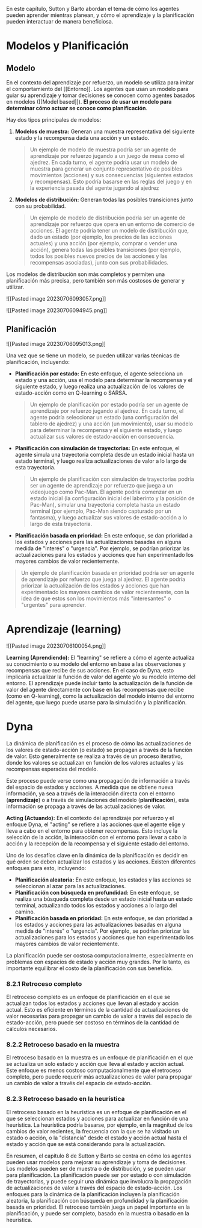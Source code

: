 
En este capítulo, Sutton y Barto abordan el tema de cómo los agentes pueden aprender mientras planean, y cómo el aprendizaje y la planificación pueden interactuar de manera beneficiosa. 

# Modelos y Planificación

## Modelo

En el contexto del aprendizaje por refuerzo, un modelo se utiliza para imitar el comportamiento del [[Entorno]]. Los agentes que usan un modelo para guiar su aprendizaje y tomar decisiones se conocen como agentes basados en modelos ([[Model based]]). **El proceso de usar un modelo para determinar cómo actuar se conoce como planificación**. 

Hay dos tipos principales de modelos: 

1. **Modelos de muestra:** Generan una muestra representativa del siguiente estado y la recompensa dada una acción y un estado.
   
   > Un ejemplo de modelo de muestra podría ser un agente de aprendizaje por refuerzo jugando a un juego de mesa como el ajedrez. En cada turno, el agente podría usar un modelo de muestra para generar un conjunto representativo de posibles movimientos (acciones) y sus consecuencias (siguientes estados y recompensas). Esto podría basarse en las reglas del juego y en la experiencia pasada del agente jugando al ajedrez

2. **Modelos de distribución:** Generan todas las posibles transiciones junto con su probabilidad. 
   
   > Un ejemplo de modelo de distribución podría ser un agente de aprendizaje por refuerzo que opera en un entorno de comercio de acciones. El agente podría tener un modelo de distribución que, dado un estado (por ejemplo, los precios de las acciones actuales) y una acción (por ejemplo, comprar o vender una acción), genera todas las posibles transiciones (por ejemplo, todos los posibles nuevos precios de las acciones y las recompensas asociadas), junto con sus probabilidades.

Los modelos de distribución son más completos y permiten una planificación más precisa, pero también son más costosos de generar y utilizar. 

![[Pasted image 20230706093057.png]]

![[Pasted image 20230706094945.png]]

## Planificación

![[Pasted image 20230706095013.png]]

Una vez que se tiene un modelo, se pueden utilizar varias técnicas de planificación, incluyendo:

- **Planificación por estado:** En este enfoque, el agente selecciona un estado y una acción, usa el modelo para determinar la recompensa y el siguiente estado, y luego realiza una actualización de los valores de estado-acción como en Q-learning o SARSA. 
  
  > Un ejemplo de planificación por estado podría ser un agente de aprendizaje por refuerzo jugando al ajedrez. En cada turno, el agente podría seleccionar un estado (una configuración del tablero de ajedrez) y una acción (un movimiento), usar su modelo para determinar la recompensa y el siguiente estado, y luego actualizar sus valores de estado-acción en consecuencia.
  
- **Planificación con simulación de trayectorias:** En este enfoque, el agente simula una trayectoria completa desde un estado inicial hasta un estado terminal, y luego realiza actualizaciones de valor a lo largo de esta trayectoria.
  
  > Un ejemplo de planificación con simulación de trayectorias podría ser un agente de aprendizaje por refuerzo que juega a un videojuego como Pac-Man. El agente podría comenzar en un estado inicial (la configuración inicial del laberinto y la posición de Pac-Man), simular una trayectoria completa hasta un estado terminal (por ejemplo, Pac-Man siendo capturado por un fantasma), y luego actualizar sus valores de estado-acción a lo largo de esta trayectoria.
  
-  **Planificación basada en prioridad:** En este enfoque, se dan prioridad a los estados y acciones para las actualizaciones basadas en alguna medida de "interés" o "urgencia". Por ejemplo, se podrían priorizar las actualizaciones para los estados y acciones que han experimentado los mayores cambios de valor recientemente.
  
  > Un ejemplo de planificación basada en prioridad podría ser un agente de aprendizaje por refuerzo que juega al ajedrez. El agente podría priorizar la actualización de los estados y acciones que han experimentado los mayores cambios de valor recientemente, con la idea de que estos son los movimientos más "interesantes" o "urgentes" para aprender.


# Aprendizaje (learning)

![[Pasted image 20230706100054.png]]

**Learning (Aprendiendo):** El "learning" se refiere a cómo el agente actualiza su conocimiento o su modelo del entorno en base a las observaciones y recompensas que recibe de sus acciones. En el caso de Dyna, esto implicaría actualizar la función de valor del agente y/o su modelo interno del entorno. El aprendizaje puede incluir tanto la actualización de la función de valor del agente directamente con base en las recompensas que recibe (como en Q-learning), como la actualización del modelo interno del entorno del agente, que luego puede usarse para la simulación y la planificación.

# Dyna

La dinámica de planificación es el proceso de cómo las actualizaciones de los valores de estado-acción (o estado) se propagan a través de la función de valor. Esto generalmente se realiza a través de un proceso iterativo, donde los valores se actualizan en función de los valores actuales y las recompensas esperadas del modelo.

Este proceso puede verse como una propagación de información a través del espacio de estados y acciones. A medida que se obtiene nueva información, ya sea a través de la interacción directa con el entorno (**aprendizaje**) o a través de simulaciones del modelo (**planificación**), esta información se propaga a través de las actualizaciones de valor.

**Acting (Actuando):** En el contexto del aprendizaje por refuerzo y el enfoque Dyna, el "acting" se refiere a las acciones que el agente elige y lleva a cabo en el entorno para obtener recompensas. Esto incluye la selección de la acción, la interacción con el entorno para llevar a cabo la acción y la recepción de la recompensa y el siguiente estado del entorno.



Uno de los desafíos clave en la dinámica de la planificación es decidir en qué orden se deben actualizar los estados y las acciones. Existen diferentes enfoques para esto, incluyendo:

- **Planificación aleatoria:** En este enfoque, los estados y las acciones se seleccionan al azar para las actualizaciones. 
- **Planificación con búsqueda en profundidad:** En este enfoque, se realiza una búsqueda completa desde un estado inicial hasta un estado terminal, actualizando todos los estados y acciones a lo largo del camino. 
- **Planificación basada en prioridad:** En este enfoque, se dan prioridad a los estados y acciones para las actualizaciones basadas en alguna medida de "interés" o "urgencia". Por ejemplo, se podrían priorizar las actualizaciones para los estados y acciones que han experimentado los mayores cambios de valor recientemente.

La planificación puede ser costosa computacionalmente, especialmente en problemas con espacios de estado y acción muy grandes. Por lo tanto, es importante equilibrar el costo de la planificación con sus beneficio.

### 8.2.1 Retroceso completo

El retroceso completo es un enfoque de planificación en el que se actualizan todos los estados y acciones que llevan al estado y acción actual. Esto es eficiente en términos de la cantidad de actualizaciones de valor necesarias para propagar un cambio de valor a través del espacio de estado-acción, pero puede ser costoso en términos de la cantidad de cálculos necesarios.

### 8.2.2 Retroceso basado en la muestra

El retroceso basado en la muestra es un enfoque de planificación en el que se actualiza un solo estado y acción que lleva al estado y acción actual. Este enfoque es menos costoso computacionalmente que el retroceso completo, pero puede requerir más actualizaciones de valor para propagar un cambio de valor a través del espacio de estado-acción. 

### 8.2.3 Retroceso basado en la heurística

El retroceso basado en la heurística es un enfoque de planificación en el que se seleccionan estados y acciones para actualizar en función de una heurística. La heurística podría basarse, por ejemplo, en la magnitud de los cambios de valor recientes, la frecuencia con la que se ha visitado un estado o acción, o la "distancia" desde el estado y acción actual hasta el estado y acción que se está considerando para la actualización.

En resumen, el capítulo 8 de Sutton y Barto se centra en cómo los agentes pueden usar modelos para mejorar su aprendizaje y toma de decisiones. Los modelos pueden ser de muestra o de distribución, y se pueden usar para planificación. La planificación puede ser por estado o con simulación de trayectorias, y puede seguir una dinámica que involucra la propagación de actualizaciones de valor a través del espacio de estado-acción. Los enfoques para la dinámica de la planificación incluyen la planificación aleatoria, la planificación con búsqueda en profundidad y la planificación basada en prioridad. El retroceso también juega un papel importante en la planificación, y puede ser completo, basado en la muestra o basado en la heurística.



